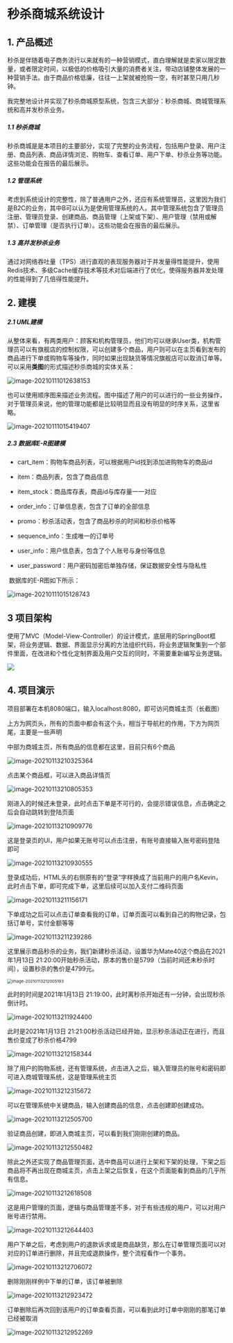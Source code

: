 # 秒杀商城系统设计

## 1. 产品概述

​		秒杀是伴随着电子商务流行以来就有的一种营销模式，直白理解就是卖家以限定数量，或者限定时间，以极低的价格吸引大量的消费者关注，带动店铺整体发展的一种营销手法。由于商品价格低廉，往往一上架就被抢购一空，有时甚至只用几秒钟。

​		我完整地设计并实现了秒杀商城原型系统，包含三大部分：秒杀商城、商城管理系统和高并发秒杀业务。

##### 1.1 **秒杀商城**

​    秒杀商城是是本项目的主要部分，实现了完整的业务流程，包括用户登录、用户注册、商品列表、商品详情浏览、购物车、查看订单、用户下单、秒杀业务等功能。这些功能会在报告的最后展示。

##### 1.2 **管理系统**

​	考虑到系统设计的完整性，除了普通用户之外，还应有系统管理员，这里因为我们是B2C的业务，其中B可以认为是使用管理系统的人。其中管理系统包含了管理员注册、管理员登录、创建商品、商品管理（上架或下架）、用户管理（禁用或解禁）、订单管理（是否执行订单）。这些功能会在报告的最后展示。

##### 1.3 **高并发秒杀业务**

​	通过对网络吞吐量（TPS）进行直观的表现服务器对于并发量得性能提升，使用Redis技术、多级Cache缓存技术等技术对后端进行了优化，使得服务器并发处理的性能得到了几倍得性能提升。



## 2. 建模

##### 2.1 UML建模

​		从整体来看，有两类用户：顾客和机构管理员，他们均可以继承User类，机构管理员可以有旗舰店的控制权限，可以创建多个商品，用户则可以在主页看到发布的商品进行下单或购物车等操作，同时如果出现缺货等情况旗舰店可以取消订单等。可以采用**类图**的形式描述秒杀商城的实体关系：

![image-20210111012638153](img/image-20210111012638153.png)



​		也可以使用顺序图来描述业务流程。图中描述了用户的可以进行的一些业务操作，对于管理员来说，他的管理功能都是比较明显而且没有明显的时序关系，这里省略。

![image-20210111015419407](img/image-20210111015419407.png)



##### 2.3 数据库E-R图建模

* cart_item：购物车商品列表，可以根据用户id找到添加进购物车的商品id
* item：商品列表，包含了商品信息
* item_stock：商品库存表，商品id与库存量一一对应

* order_info：订单信息表，包含了订单的全部信息
* promo：秒杀活动表，包含了商品秒杀的时间和秒杀价格等
* sequence_info：生成唯一的订单号
* user_info：用户信息表，包含了个人账号与身份等信息
* user_password：用户密码加密后单独存储，保证数据安全性与隐私性



​		数据库的E-R图如下所示：

![image-20210111015128743](img/image-20210111015128743.png)



## 3 项目架构

​		使用了MVC（Model-View-Controller）的设计模式，底层用的SpringBoot框架，将业务逻辑、数据、界面显示分离的方法组织代码，将业务逻辑聚集到一个部件里面，在改进和个性化定制界面及用户交互的同时，不需要重新编写业务逻辑。

<img src="img/image-20210111022714952.png" />



## 4. 项目演示

项目部署在本机8080端口，输入localhost:8080，即可访问商城主页（长截图）

上方为网页头，所有的页面中都会有这个头，相当于导航栏的作用，下方为网页尾，主要是一些声明

中部为商城主页，所有商品的信息都在这里，目前只有6个商品

![image-20210113210325364](img/image-20210113210325364.png)



点击某个商品框，可以进入商品详情页

![image-20210113210805353](img/image-20210113210805353.png)



刚进入的时候还未登录，此时点击下单是不可行的，会提示错误信息，点击确定之后会自动跳转到登陆页面

![image-20210113210909776](img/image-20210113210909776.png)



这是登录页的UI，用户如果无账号可以点击注册，有账号直接输入账号密码登陆即可

![image-20210113210930555](img/image-20210113210930555.png)



登录成功后，HTML头的右侧原有的“登录”字样换成了当前用户的用户名Kevin，此时点击下单，即可完成下单，这里后续可以加入支付二维码页面

![image-20210113211156171](img/image-20210113211156171.png)



下单成功之后可以点击订单查看我的订单，订单页面可以看到自己的购物记录，包括订单号，实付金额等等

![image-20210113211239286](img/image-20210113211239286.png)



这里展示商品秒杀的业务，我们新建秒杀活动，设置华为Mate40这个商品在2021年1月13日 21:20:00开始秒杀活动，原本的售价是5799（当前时间还未秒杀时间），设置秒杀的售价是4799元。

<img src="../Course/大三上/电子商务/Lab7/报告.assets/image-20210113212005193.png" alt="image-20210113212005193" style="zoom:67%;" />



此时的时间是2021年1月13日 21:19:00，此时离秒杀开始还有一分钟，会出现秒杀倒计时。

![image-20210113211924400](img/image-20210113211924400.png)



此时是2021年1月13日 21:21:00秒杀活动已经开始，显示秒杀活动正在进行，而且售价变成了秒杀价格4799

![image-20210113212158344](img/image-20210113212158344.png)



除了用户的购物系统，还有管理系统，点击进入之后，输入管理员的账号和密码即可进入商城管理系统，这是管理系统主页

![image-20210113212315672](img/image-20210113212315672.png)



可以在管理系统中关键商品，输入创建商品的信息，点击创建即创建成功。

![image-20210113212505700](img/image-20210113212505700.png)



验证商品创建，即进入商城主页，可以看到我们刚刚创建的商品。

![image-20210113212550482](img/image-20210113212550482.png)



除此之外还实现了商品管理页面，选中商品可以进行上架和下架的处理，下架之后商品将不再出现在商城主页，点击上架之后恢复，在这个页面能看到商品的几乎所有信息。

![image-20210113212618508](img/image-20210113212618508.png)



这是用户管理的页面，逻辑与商品管理差不多，对于有些违规的用户，可以对用户账号进行禁用。

![image-20210113212644403](img/image-20210113212644403.png)



用户下单之后，考虑到用户的退款诉求或是商品缺货，那么在订单管理页面可以对对应的订单进行删除，并且完成退款操作，整个流程看作一个事务。

![image-20210113212706072](img/image-20210113212706072.png)



删除刚刚样例中下单的订单，该订单被删除

![image-20210113212923472](img/image-20210113212923472.png)



订单删除后再次回到该用户的订单查看页面，可以看到此时订单中刚刚的那笔订单已经被取消

![image-20210113212952269](img/image-20210113212952269.png)


